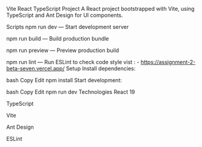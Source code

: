 Vite React TypeScript Project
A React project bootstrapped with Vite, using TypeScript and Ant Design for UI components.

Scripts
npm run dev — Start development server

npm run build — Build production bundle

npm run preview — Preview production build

npm run lint — Run ESLint to check code style
vist : - https://assignment-2-beta-seven.vercel.app/
Setup
Install dependencies:

bash
Copy
Edit
npm install
Start development:

bash
Copy
Edit
npm run dev
Technologies
React 19

TypeScript

Vite

Ant Design

ESLint